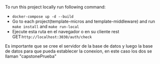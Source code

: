 To run this project locally run following command:

* `docker-compose up -d --build`
* Go to each project(template-micros and template-middleware) and run `make install` and `make run-local`
* Ejecute esta ruta en el navegador o en su cliente rest GET:`http://localhost:3030/auth/check`

Es importante que se cree el servidor de la base de datos y luego la base de datos para que pueda establecer la conexion, en este caso los dos se llaman "capstonePrueba"